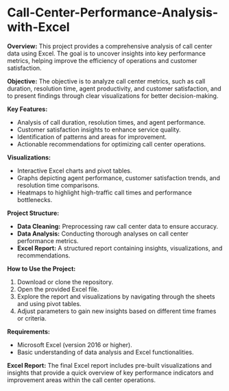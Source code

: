 # Call-Center-Performance-Analysis-with-Excel


**Overview:**
This project provides a comprehensive analysis of call center data using Excel. The goal is to uncover insights into key performance metrics, helping improve the efficiency of operations and customer satisfaction.

**Objective:**
The objective is to analyze call center metrics, such as call duration, resolution time, agent productivity, and customer satisfaction, and to present findings through clear visualizations for better decision-making.

**Key Features:**
- Analysis of call duration, resolution times, and agent performance.
- Customer satisfaction insights to enhance service quality.
- Identification of patterns and areas for improvement.
- Actionable recommendations for optimizing call center operations.

**Visualizations:**
- Interactive Excel charts and pivot tables.
- Graphs depicting agent performance, customer satisfaction trends, and resolution time comparisons.
- Heatmaps to highlight high-traffic call times and performance bottlenecks.

**Project Structure:**
- **Data Cleaning:** Preprocessing raw call center data to ensure accuracy.
- **Data Analysis:** Conducting thorough analyses on call center performance metrics.
- **Excel Report:** A structured report containing insights, visualizations, and recommendations.

**How to Use the Project:**
1. Download or clone the repository.
2. Open the provided Excel file.
3. Explore the report and visualizations by navigating through the sheets and using pivot tables.
4. Adjust parameters to gain new insights based on different time frames or criteria.

**Requirements:**
- Microsoft Excel (version 2016 or higher).
- Basic understanding of data analysis and Excel functionalities.

**Excel Report:**
The final Excel report includes pre-built visualizations and insights that provide a quick overview of key performance indicators and improvement areas within the call center operations.

